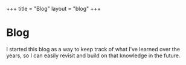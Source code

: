 +++
title = "Blog"
layout = "blog"
+++

# Blog

I started this blog as a way to keep track of what I’ve learned over the years, so I can easily revisit and build on that knowledge in the future.
